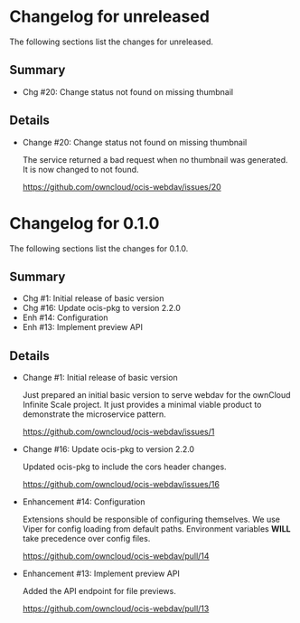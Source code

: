 # Changelog for unreleased

The following sections list the changes for unreleased.

## Summary

 * Chg #20: Change status not found on missing thumbnail

## Details

 * Change #20: Change status not found on missing thumbnail

   The service returned a bad request when no thumbnail was generated. It is now changed to not
   found.

   https://github.com/owncloud/ocis-webdav/issues/20


# Changelog for 0.1.0

The following sections list the changes for 0.1.0.

## Summary

 * Chg #1: Initial release of basic version
 * Chg #16: Update ocis-pkg to version 2.2.0
 * Enh #14: Configuration
 * Enh #13: Implement preview API

## Details

 * Change #1: Initial release of basic version

   Just prepared an initial basic version to serve webdav for the ownCloud Infinite Scale
   project. It just provides a minimal viable product to demonstrate the microservice pattern.

   https://github.com/owncloud/ocis-webdav/issues/1

 * Change #16: Update ocis-pkg to version 2.2.0

   Updated ocis-pkg to include the cors header changes.

   https://github.com/owncloud/ocis-webdav/issues/16

 * Enhancement #14: Configuration

   Extensions should be responsible of configuring themselves. We use Viper for config loading
   from default paths. Environment variables **WILL** take precedence over config files.

   https://github.com/owncloud/ocis-webdav/pull/14

 * Enhancement #13: Implement preview API

   Added the API endpoint for file previews.

   https://github.com/owncloud/ocis-webdav/pull/13


